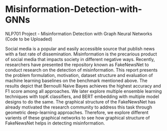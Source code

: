 # Misinformation-Detection-with-GNNs
NLP701 Project - Misinformation Detection with Graph Neural Networks (Code to be Uploaded)

Social media is a popular and easily accessible source that publish news with a fast rate
of dissemination. Misinformation is the precarious product of social media that impacts
society in different negative ways. Recently, researchers have presented the repository known
as FakeNewsNet to conduct research on the detection of misinformation. This report presents
the problem formulation, motivation, dataset
structure and evaluation of machine learning
baselines on the benchmark mentioned above.
The results depict that Bernoulli Naive Bayes
achieves the highest accuracy and F1 score
among all approaches. We later explore multiple ensemble learning techniques with topK
classifiers, and BERT embedding with multiple
model designs to do the same. The graphical structure of the FakeNewsNet has already
motivated the research community to address
this task through geometric deep-learning approaches. Therefore, we explore different varients of these graphical networks to see how
graphical structure of FakeNewsNet helps in
detecting misinformation.
